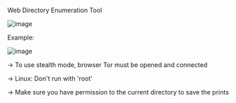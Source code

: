 Web Directory Enumeration Tool

![image](https://user-images.githubusercontent.com/115858996/216792901-771d4ac8-5599-4d2a-b806-769ad6860877.png)


Example:

![image](https://user-images.githubusercontent.com/115858996/216793233-bea34637-fbe0-413b-a0fd-2c5576f38650.png)


-> To use stealth mode, browser Tor must be opened and connected

-> Linux: Don't run with 'root'

-> Make sure you have permission to the current directory to save the prints
